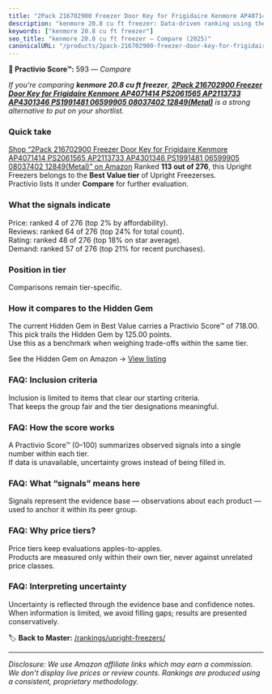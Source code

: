 ```yaml
---
title: "2Pack 216702900 Freezer Door Key for Frigidaire Kenmore AP4071414 PS2061565 AP2113733 AP4301346 PS1991481 06599905 08037402 12849(Metal)"
description: "kenmore 20.8 cu ft freezer: Data-driven ranking using the Practivio Score™. Positioned by quality, value, demand, findability, momentum."
keywords: ["kenmore 20.8 cu ft freezer"]
seo_title: "kenmore 20.8 cu ft freezer — Compare (2025)"
canonicalURL: "/products/2pack-216702900-freezer-door-key-for-frigidaire-kenmore-ap4071414-ps2061565-ap2113733-ap4301346-ps1991481-06599905-08037402-12849metal-B0B4SXQYYQ/"
---
```


**🛒 Practivio Score™:** 593 — _Compare_


*If you're comparing **kenmore 20.8 cu ft freezer**, **[2Pack 216702900 Freezer Door Key for Frigidaire Kenmore AP4071414 PS2061565 AP2113733 AP4301346 PS1991481 06599905 08037402 12849(Metal)](https://www.amazon.com/dp/B0B4SXQYYQ?tag=practivio-20)** is a strong alternative to put on your shortlist.*
### Quick take
[Shop “2Pack 216702900 Freezer Door Key for Frigidaire Kenmore AP4071414 PS2061565 AP2113733 AP4301346 PS1991481 06599905 08037402 12849(Metal)” on Amazon](https://www.amazon.com/dp/B0B4SXQYYQ?tag=practivio-20)
Ranked **113 out of 276**, this Upright Freezers belongs to the **Best Value tier** of Upright Freezerses.  
Practivio lists it under **Compare** for further evaluation.

### What the signals indicate
Price: ranked 4 of 276 (top 2% by affordability).  
Reviews: ranked 64 of 276 (top 24% for total count).  
Rating: ranked 48 of 276 (top 18% on star average).  
Demand: ranked 57 of 276 (top 21% for recent purchases).

### Position in tier
Comparisons remain tier-specific.

### How it compares to the Hidden Gem
The current Hidden Gem in Best Value carries a Practivio Score™ of 718.00.  
This pick trails the Hidden Gem by 125.00 points.  
Use this as a benchmark when weighing trade-offs within the same tier.  

See the Hidden Gem on Amazon → [View listing](https://www.amazon.com/dp/B00IR8H55A?tag=practivio-20)

### FAQ: Inclusion criteria
Inclusion is limited to items that clear our starting criteria.  
That keeps the group fair and the tier designations meaningful.

### FAQ: How the score works
A Practivio Score™ (0–100) summarizes observed signals into a single number within each tier.  
If data is unavailable, uncertainty grows instead of being filled in.

### FAQ: What “signals” means here
Signals represent the evidence base — observations about each product — used to anchor it within its peer group.

### FAQ: Why price tiers?
Price tiers keep evaluations apples-to-apples.  
Products are measured only within their own tier, never against unrelated price classes.

### FAQ: Interpreting uncertainty
Uncertainty is reflected through the evidence base and confidence notes.  
When information is limited, we avoid filling gaps; results are presented conservatively.

<!-- Missing template for Compare/CompareWithinPriceClass -->


🏷️ **Back to Master:** [/rankings/upright-freezers/](/rankings/upright-freezers/)

---
_Disclosure: We use Amazon affiliate links which may earn a commission. We don’t display live prices or review counts. Rankings are produced using a consistent, proprietary methodology._
